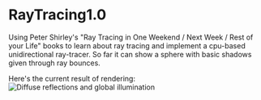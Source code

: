 # RayTracing1.0

Using Peter Shirley's "Ray Tracing in One Weekend / Next Week / Rest of your Life" books 
to learn about ray tracing and implement a cpu-based unidirectional ray-tracer.
So far it can show a sphere with basic shadows given through ray bounces.

Here's the current result of rendering:
![Diffuse reflections and global illumination](https://github.com/EsteBran/RayTracing1.0/blob/master/RayTracing1.0/image.jpeg)
